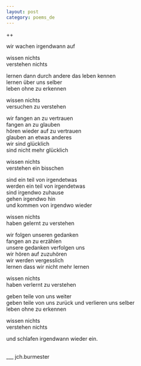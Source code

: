 ```yaml
---
layout: post
category: poems_de
---
```

++
<br />

wir wachen irgendwann auf

wissen nichts<br />
verstehen nichts

lernen dann durch andere das leben kennen<br />
lernen über uns selber<br />
leben ohne zu erkennen

wissen nichts<br />
versuchen zu verstehen

wir fangen an zu vertrauen<br />
fangen an zu glauben<br />
hören wieder auf zu vertrauen<br />
glauben an etwas anderes<br />
wir sind glücklich<br />
sind nicht mehr glücklich

wissen nichts<br />
verstehen ein bisschen

sind ein teil von irgendetwas<br />
werden ein teil von irgendetwas<br />
sind irgendwo zuhause<br />
gehen irgendwo hin<br />
und kommen von irgendwo wieder

wissen nichts<br />
haben gelernt zu verstehen

wir folgen unseren gedanken<br />
fangen an zu erzählen<br />
unsere gedanken verfolgen uns<br />
wir hören auf zuzuhören<br />
wir werden vergesslich<br />
lernen dass wir nicht mehr lernen

wissen nichts<br />
haben verlernt zu verstehen

geben teile von uns weiter<br />
geben teile von uns zurück und verlieren uns selber<br />
leben ohne zu erkennen

wissen nichts<br />
verstehen nichts

und schlafen irgendwann wieder ein.

<br />
___
jch.burmester
